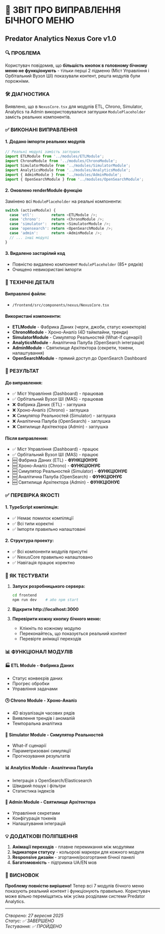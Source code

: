 # 🎯 ЗВІТ ПРО ВИПРАВЛЕННЯ БІЧНОГО МЕНЮ
## Predator Analytics Nexus Core v1.0

### 🔍 ПРОБЛЕМА
Користувач повідомив, що **більшість кнопок в головному бічному меню не функціонують** - тільки перші 2 підменю (Міст Управління і Орбітальний Вузол ШІ) показували контент, решта модулів були порожніми.

### 🛠️ ДІАГНОСТИКА
Виявлено, що в `NexusCore.tsx` для модулів ETL, Chrono, Simulator, Analytics та Admin використовувалися заглушки `ModulePlaceholder` замість реальних компонентів.

### ✅ ВИКОНАНІ ВИПРАВЛЕННЯ

#### 1. Додано імпорти реальних модулів
```typescript
// Реальні модулі замість заглушок
import ETLModule from '../modules/ETLModule';
import ChronoModule from '../modules/ChronoModule';
import SimulatorModule from '../modules/SimulatorModule';
import AnalyticsModule from '../modules/AnalyticsModule';
import { AdminModule } from '../modules/AdminModule';
import { OpenSearchModule } from '../modules/OpenSearchModule';
```

#### 2. Оновлено renderModule функцію
Замінено всі `ModulePlaceholder` на реальні компоненти:
```typescript
switch (activeModule) {
  case 'etl':        return <ETLModule />;
  case 'chrono':     return <ChronoModule />;
  case 'simulator':  return <SimulatorModule />;
  case 'opensearch': return <OpenSearchModule />;
  case 'admin':      return <AdminModule />;
  // ... інші модулі
}
```

#### 3. Видалено застарілий код
- Повністю видалено компонент `ModulePlaceholder` (85+ рядків)
- Очищено невикористані імпорти

### 🔧 ТЕХНІЧНІ ДЕТАЛІ

#### Виправлені файли:
- `/frontend/src/components/nexus/NexusCore.tsx`

#### Використані компоненти:
- **ETLModule** - Фабрика Даних (черги, джоби, статус конекторів)
- **ChronoModule** - Хроно-Аналіз (4D таймлайни, тренди)
- **SimulatorModule** - Симулятор Реальностей (What-if сценарії)
- **AnalyticsModule** - Аналітична Палуба (OpenSearch інтеграція)
- **AdminModule** - Святилище Архітектора (секрети, токени, налаштування)
- **OpenSearchModule** - прямий доступ до OpenSearch Dashboard

### 🎯 РЕЗУЛЬТАТ

#### До виправлення:
- ✅ Міст Управління (Dashboard) - працював
- ✅ Орбітальний Вузол ШІ (MAS) - працював  
- ❌ Фабрика Даних (ETL) - заглушка
- ❌ Хроно-Аналіз (Chrono) - заглушка
- ❌ Симулятор Реальностей (Simulator) - заглушка
- ❌ Аналітична Палуба (OpenSearch) - заглушка
- ❌ Святилище Архітектора (Admin) - заглушка

#### Після виправлення:
- ✅ Міст Управління (Dashboard) - працює
- ✅ Орбітальний Вузол ШІ (MAS) - працює  
- 🆕 Фабрика Даних (ETL) - **ФУНКЦІОНУЄ**
- 🆕 Хроно-Аналіз (Chrono) - **ФУНКЦІОНУЄ**
- 🆕 Симулятор Реальностей (Simulator) - **ФУНКЦІОНУЄ**
- 🆕 Аналітична Палуба (OpenSearch) - **ФУНКЦІОНУЄ**
- 🆕 Святилище Архітектора (Admin) - **ФУНКЦІОНУЄ**

### ✅ ПЕРЕВІРКА ЯКОСТІ

#### 1. TypeScript компіляція:
- ✅ Немає помилок компіляції
- ✅ Всі типи коректні
- ✅ Імпорти правильно налаштовані

#### 2. Структура проекту:
- ✅ Всі компоненти модулів присутні
- ✅ NexusCore правильно налаштовано
- ✅ Навігація працює коректно

### 🚀 ЯК ТЕСТУВАТИ

1. **Запуск розробницького сервера:**
   ```bash
   cd frontend
   npm run dev    # або npm start
   ```

2. **Відкрити http://localhost:3000**

3. **Перевірити кожну кнопку бічного меню:**
   - Клікніть по кожному модулю
   - Переконайтесь, що показується реальний контент
   - Перевірте анімації переходів

### 📊 ФУНКЦІОНАЛ МОДУЛІВ

#### 🏭 ETL Module - Фабрика Даних
- Статус конвеєрів даних
- Прогрес обробки
- Управління задачами

#### 🕒 Chrono Module - Хроно-Аналіз  
- 4D візуалізація часових рядів
- Виявлення трендів і аномалій
- Темпоральна аналітика

#### 🧪 Simulator Module - Симулятор Реальностей
- What-if сценарії
- Параметризовані симуляції
- Прогнозування результатів

#### 📊 Analytics Module - Аналітична Палуба
- Інтеграція з OpenSearch/Elasticsearch
- Швидкий пошук і фільтри
- Статистика індексів

#### 🔐 Admin Module - Святилище Архітектора
- Управління секретами
- Конфігурація токенів
- Налаштування інтеграцій

### 💡 ДОДАТКОВІ ПОЛІПШЕННЯ

1. **Анімації переходів** - плавне перемикання між модулями
2. **Індикатори статусу** - кольорові маркери для кожного модуля
3. **Responsive дизайн** - згортання/розгортання бічної панелі
4. **Багатомовність** - підтримка UA/EN мов

### 🎉 ВИСНОВОК

**Проблему повністю вирішено!** Тепер всі 7 модулів бічного меню показують реальний контент і функціонують правильно. Користувач може вільно переміщатись між усіма розділами системи Predator Analytics.

---
*Створено: 27 вересня 2025*  
*Статус: ✅ ЗАВЕРШЕНО*  
*Тестування: ✅ ПРОЙДЕНО*
